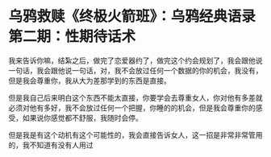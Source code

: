 # 乌鸦救赎《终极火箭班》：乌鸦经典语录 第二期：性期待话术

我来告诉你嘛，结紮之后，做完了恋爱器约了，做完这个约会规划了，我会跟他说一句话，我会跟他说一句话，对，我不会放过任何一个数据的你的机会，我没有，但是我会尊重你，我从大为差那学到的东西是直接。

但是我自己后来明白这个东西不能太直接，你要学会去尊重女人，你对他有多差就必须对他有多好，我不会放过任何一个把握，你睡的的机会，但是我会尊重你的感受，如果说你感觉都不舒服，我随时会停。

但是我是有这个动机有这个可能性的，我会直接告诉女人，这一招是非常非常管用的，我不知道有没有人用过